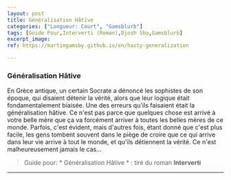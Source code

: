 ```yaml
---
layout: post
title: Généralisation Hâtive
categories: ["Longueur: Court", "Gamsblurb"]
tags: [Guide Pour,Interverti (Roman),Djosh Sho,Gamsblurb]
excerpt_image: 
ref: https://martingamsby.github.io/en/hasty-generalization

---
```


### **Généralisation Hâtive**

En Grèce antique, un certain Socrate a dénoncé les sophistes de son époque, qui disaient détenir la vérité, alors que leur logique était fondamentalement biaisée. Une des erreurs qu'ils faisaient était la généralisation hâtive. Ce n'est pas parce que quelques chose est arrivé à votre belle mère que ça va forcément arriver à toutes les belles mères de ce monde. Parfois, c'est évident, mais d'autres fois, étant donné que c'est plus facile, les gens tombent souvent dans le piège de croire que ce qui arrive dans leur vie arrive à tout le monde, et qu'ils détiennent la vérité. Ce n'est malheureusement jamais le cas...

> Guide pour: * Généralisation Hâtive * : tiré du roman **Interverti**

---


